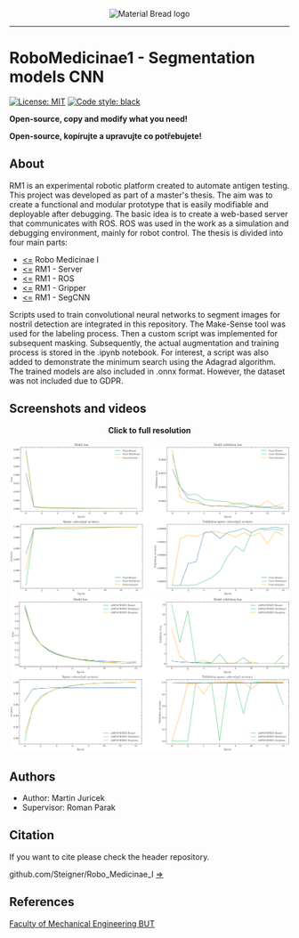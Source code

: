 <p align="center">
  <img src="https://user-images.githubusercontent.com/54715463/155894839-e6a05c2e-aa95-4b53-bb4d-c4cbc1a964b9.png" alt="Material Bread logo">
</p>

***

# RoboMedicinae1 - Segmentation models CNN
<a href="https://github.com/Steigner/RM1_ROS/blob/main/LICENSE"><img alt="License: MIT" src="https://img.shields.io/github/license/Steigner/RM1_SegCNN.svg"></a>
[![Code style: black](https://img.shields.io/badge/code%20style-black-000000.svg)](https://github.com/psf/black)

**Open-source, copy and modify what you need!**

**Open-source, kopírujte a upravujte co potřebujete!**

## About
RM1 is an experimental robotic platform created to automate antigen testing. This project was developed as part of a master's thesis. The aim was to create a functional and modular prototype that is easily modifiable and deployable after debugging. The basic idea is to create a web-based server that communicates with ROS. ROS was used in the work as a simulation and debugging environment, mainly for robot control. The thesis is divided into four main parts:

+ [<=](https://github.com/Steigner/Robo_Medicinae_I) Robo Medicinae I
+ [<=](https://github.com/Steigner/RM1_server) RM1 - Server
+ [<=](https://github.com/Steigner/RM1_ROS) RM1 - ROS         
+ [<=](https://github.com/Steigner/RM1_Gripper) RM1 - Gripper
+ [<=](https://github.com/Steigner/RM1_SegCNN) RM1 - SegCNN

Scripts used to train convolutional neural networks to segment images for nostril detection are integrated in this repository. The Make-Sense tool was used for the labeling process. Then a custom script was implemented for subsequent masking. Subsequently, the actual augmentation and training process is stored in the .ipynb notebook. For interest, a script was also added to demonstrate the minimum search using the Adagrad algorithm. The trained models are also included in .onnx format. However, the dataset was not included due to GDPR.

## Screenshots and videos

<p align="center"> <b>Click to full resolution</b> </p>

![plot](Unet.png)
![plot](ASPOCRNet.png)

## Authors

* Author: Martin Juricek
* Supervisor: Roman Parak

## Citation
If you want to cite please check the header repository. 

github.com/Steigner/Robo_Medicinae_I [=>](https://github.com/Steigner/Robo_Medicinae_I#citation) 

## References

[Faculty of Mechanical Engineering BUT](https://www.fme.vutbr.cz/en)

